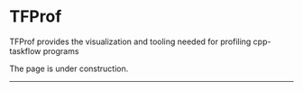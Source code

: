 # TFProf

TFProf provides the visualization and tooling needed for profiling 
cpp-taskflow programs 

The page is under construction.




---

[cpp-taskflow]:    https://github.com/cpp-taskflow/cpp-taskflow
